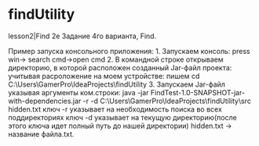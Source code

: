 # findUtility
lesson2|Find
2е Задание 4го варианта, Find.

Пример запуска консольного приложения: 1. Запускаем консоль: press win-> search cmd->open cmd
                                       2. В командной строке открываем директорию, в которой расположен созданный Jar-файл проекта: 
                                       учитывая расроложение на моем устройстве: пишем cd C:\Users\GamerPro\IdeaProjects\findUtility
                                       3. Запускаем Jar-файл указывая аргументы ком.строки: 
                                       java -jar FindTest-1.0-SNAPSHOT-jar-with-dependencies.jar -r -d C:\Users\GamerPro\IdeaProjects\findUtility\src hidden.txt
ключ -r указывает на необходимость поиска во всех поддиректориях
ключ -d указывает на текущую директорию(после этого ключа идет полный путь до нашей директории)
hidden.txt -> название файла.txt.
